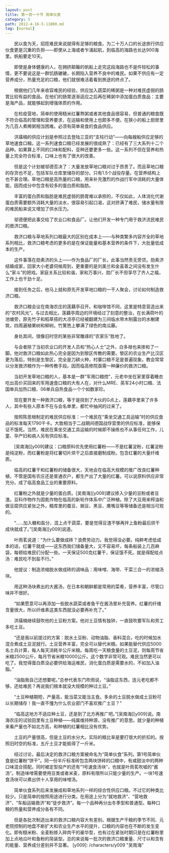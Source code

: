 ```yaml
---
layout: post
title: 第一百一十节 简单伙食
category: 5
path: 2012-4-16-5-11000.md
tag: [normal]
---
```


　　民以食为天，招揽难民来说就得有足够的粮食。为二十万人口的长途旅行供应伙食更是沉重的负担——即使从上海或者乍浦起航，到临高的海路也长达900海里。帆船要走10天。

　　即使是身体健康的人，在拥挤颠簸的帆船上走完这段海路也不是件轻松的事情，更不要说这是一群饥肠辘辘，长期陷入营养不良中的难民。如果不供应有一定营养成分，热量充足的口粮，他们就很难活着看到旅途的终点了。

　　根据他们几年来收容难民的经验，供应加入蔬菜的稀粥是一种对难民虚弱的肠胃比较有益的食品。在他们的肠胃逐渐适应之后再在稀粥中添加蛋白质食品：主要是海产品，就能够起到增强体质的作用。

　　在检疫营地，简单的使用糙米红薯熬粥或者其他食品很容易，但普通的粮食既不符合临高的管理和营养要求，在运输和使用上也颇多不便。在狭小的船上厨房里为几百人煮稀粥相当困难。必须有简单易食的食品供应。

　　洪璜楠的供应计划是参照过去登陆三亚的“支柱行动”——向每艘船供应足够的草地速食口粮。这一系列速食口粮已经发展的很成熟了：已经有了三大系列十二个品种。如果算上不同的口味和配料，亚种还要更多一些。这一系列不但在营养和热量上完全符合标准，口味上也有了很大的改善。

　　但是这个计划被邬德否决了：大量发放草地口粮对过于昂贵了。而且草地口粮的存货也不足，包括军队仓库里储存的部分。只有1.5个战役存量。在营养结构上也不甚合理。草地口粮是高热量的口粮，用来补充激烈的作战行军中消耗的大量体能，因而成分中包含有较多的蛋白质和脂肪。

　　丰富的蛋白质和脂肪是难民虚弱的肠胃难以承担的，不仅如此，人体消化代谢蛋白质需要额外消耗大量的淡水，很容易引起口渴，这对挤满了难民，储水量有限的难民船来说又增加了供水压力。

　　邬德便把此事交给了农业口和食品厂。让他们开发一种专门用于救济流民难民的救济口粮。

　　救济口粮与草地系列口粮最大的区别在成本上——与种类繁多内容齐全的草地系列相比，救济口粮考虑的更多的是在保证能量和基本营养的条件下，大批量低成本的生产。

　　这件事落在勋素济的头上——作为食品厂的厂长，此事当然责无旁贷。勋素济结婚成家，回家大小老婆伺候周到，更重要的是刘美兰和金喜善之间没有发生什么“家斗”的把戏。家庭关系比较和谐，家和万事兴，勋厂长不但享尽了齐人之福，工作上也干劲十足。

　　接到任务之后，他马上就和原先开发草地口粮的一干人聚会，讨论如何制造救济口粮。

　　救济口粮会议在南海农庄的莲藕亭召开。和咖啡馆不同，这里是特意营造出来的“农村风光”。与过去相比，莲藕亭周边的环境经过了刻意的整治，在长满荷叶的池塘旁，原先竹子和稻草搭的大凉亭已经被翻建为三间临水带木制露台的水榭建筑，四周遍植果树和柳树。竹篱笆上攀满了绿色的南瓜藤。

　　身处其间，很像旧时空的某些非常雕琢的“农家乐”胜地了。

　　与会者除了当初农业口的开发人员和“热心人士”之外，白多禄也来掺和了一脚。他对救济口粮如此热心完全是因为到黎区传教的需要。黎区的农业生产比汉区更为落后，特别是生黎区，完全是刀耕火种，村寨口粮不足是普遍现象。教会常常以分发救济粮作为一种传教手段。因而临高修院亟需一种廉价的救济口粮。

　　当初开发草地口粮的人，基本是一群“军用口粮控”，元老中坐在家里穿着睡衣吃出高价买回来的军用速食口粮的大有人在，对什么MRE、英军24小时口粮、法国单兵加热口粮、06单兵自热食品一个个如数家珍。

　　现在要开发一种救济口粮，等于是挠到了大伙的G点上，莲藕亭里来了许多人，其中有些人原本不在与会名单里，都忙中抽闲的过来了。

　　按照陈思根制定的难民供应标准：一个难民在“乘坐交通工具运输”时的供应食品的标准每天1790千卡。大致相当于二战期间德国战俘营里的供应标准，能够保证不饿死。当然，难民在乘坐交通工具运输的时候即不操练也不从事任何工作，儿童、孕产妇和病人另有供应标准。

　　[吴南海][y009]建议：口粮原料优先使用红薯粉——不是红薯淀粉，红薯淀粉是纯淀粉，而红薯粉是将红薯切片烘干之后直接磨制成粉。包含红薯的大量纤维质。

　　临高的红薯干和红薯粉的储备很大，天地会在临高大规模的推广改良红薯种植，不管是国有农庄还是普通农户，都生产出了大量的红薯。可以说原料供应非常充分。成了临高食品工业的重要原料。

　　红薯粉之外就是少量的蛋白质。[吴南海][y009]建议掺入少量的豆粉或者豆渣。豆科作物作为固氮作物在临高的新轮作体系中广泛种植。除了大豆用来榨油和做豆腐供应紧张之外，粮库里的蚕豆、豌豆、黑豆、鹰嘴豆等等储备还是相当可观的。

　　“……加入糖和盐分，混上点干蔬菜，要是觉得豆渣不够再拌上鱼粉最后烘干成块就成了。”[吴南海][y009]说道。

　　叶雨茗说道：“为什么要做成砖？浪费劳动力。我觉得没必要。纯粹考虑低成本的话，红薯干就成——这东西我们储备量大，又不容易坏，每条船装上几百麻袋，每顿给难民们分配一些。一天保证500克红薯干，保证饿不死。就是得配给点汤：难民吃不到盐不行。”

　　他提议：制造浓缩脱水做成砖的调味品：用味噌、海带、干菜三合一的浓缩汤块。

　　用这种汤块煮出的大酱汤，在日本和朝鲜都是常用的菜肴，营养丰富，尽管口味并不很好。

　　“如果愿意可以再添加一些脱水蔬菜或者鱼干在酱汤里补充营养。红薯的纤维含量很大，所以纤维素这类东西就没必要再补充了。”

　　洪璜楠继续鼓吹他的土豆粉方案。他对土豆情有独钟，一直鼓吹要军队和劳工多吃土豆。

　　“还是我以前提过的方案：脱水土豆粉、动物油脂、香料混合。吃的时候加水混合煮成土豆泥就行。土豆营养丰富，完全可以替代米粮。如果能替代供应5000名士兵计算，每人每天消耗半公斤米粮。每周吃一天粮食量的土豆泥，则每周节省米粮2500公斤，每月节省米粮10000公斤。这个数字非常可观。难民当然更可以吃了。我觉得蛋白质没必要供给海运难民，消化蛋白质是需要水的，不如加入油脂。”

　　“油脂我自己还想要呢。”总参代表东门吹雨说，“油脂这东西，连元老吃都不够，还给难民？再说我们根本就没大规模的种过土豆。”

　　“土豆种植期短，产量高，能当菜又能当主食。多余的土豆脱水做成土豆粉可以长期储存！我一直不懂为什么农业部门不喜欢推广土豆？”

　　“临高这地方不适应种土豆，还是到了北方再推广吧。”[吴南海][y009]说。南海农庄的试验田里有土豆种植——纯属维持种源，没有推广的意思。就少量的种植来看产量也不如北方高，和种植的红薯相比没有优势。

　　土豆的产量很高，但是土豆的水分大。实际的粮比率是要打很大的折扣的。按照旧时空的标准，五斤土豆才能抵得了一斤米。

　　经过讨论，最后决定的救济口粮方案被命名为“简单伙食”系列。第1号简单伙食是红薯粉“饼干”。同一份半斤标准砖包含两块饼砖的口粮中，有咸甜淡中的两种口味混合搭配。同时被定型投产的还有“1号速食汤块”，也就是叶雨茗吹嘘的“酱汤”。制造味噌需要使用豆类或者米麦，原料有限所以只能少量的生产。一块1号速食汤块可以煮出供十人享用的味噌汤。

　　简单伙食系列后来发展成和草地系列一样的综合性供应口粮。不过它的种类比较少。只是简单的按照用途进行分类。在用途上分为“就地救济”、“营地救济”、“车船运输救济”和“徒步救济”。每一个品种再分出冬季型和普通型。每种口粮的热量和营养成分各有不同。

　　但是各批次制造出来的救济口粮内容大有差别。根据生产干粮的季节不同、元老院控制的地盘不断扩大和农业生产水平的提升，口粮的内容也在不断的发生变化。即有糙米粉、全麦粉掺入碎肉干的豪华型，也有过在紧张时期只是在红薯粉里加上点地瓜叶和鱼粉的简装型。总的来说每一批次的救济口粮重量、尺寸以和含有的能量、营养成分差别并不显著。
[y009]: /characters/y009 "吴南海"
